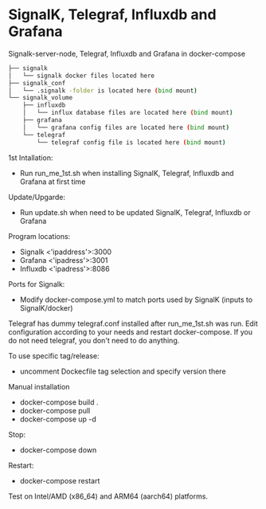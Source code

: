 # SignalK, Telegraf, Influxdb and Grafana
Signalk-server-node, Telegraf, Influxdb and Grafana in docker-compose 
```bash
├── signalk
│   └── signalk docker files located here 
├── signalk_conf
│   └── .signalk -folder is located here (bind mount) 
└── signalk_volume
    ├── influxdb
    │   └── influx database files are located here (bind mount)
    ├── grafana
    │   └── grafana config files are located here (bind mount)
    └── telegraf
        └── telegraf config file is located here (bind mount)
```
1st Intallation:
- Run run_me_1st.sh when installing SignalK, Telegraf, Influxdb and Grafana at first time

Update/Upgarde:
- Run update.sh when need to be updated SignalK, Telegraf, Influxdb or Grafana

Program locations:
- Signalk <'ipaddress'>:3000
- Grafana <'ipadress'>:3001
- Influxdb <'ipadress'>:8086

Ports for Signalk:
- Modify docker-compose.yml to match ports used by SignalK (inputs to SignalK/docker)

Telegraf has dummy telegraf.conf installed after run_me_1st.sh was run. Edit configuration according to your needs and restart docker-compose. If you do not need telegraf, you don't need to do anything.

To use specific tag/release:
- uncomment Dockecfile tag selection and specify version there

Manual installation
- docker-compose build .
- docker-compose pull
- docker-compose up -d

Stop:
- docker-compose down

Restart:
- docker-compose restart

Test on Intel/AMD (x86_64) and ARM64 (aarch64) platforms.
